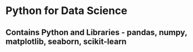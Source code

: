 # Python for Data Science

## Contains Python and Libraries - pandas, numpy, matplotlib, seaborn, scikit-learn
